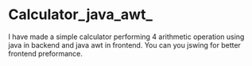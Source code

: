 # Calculator_java_awt_
I have made a simple calculator performing 4 arithmetic operation using java in backend and java awt in frontend.
You can you jswing for better frontend preformance.
